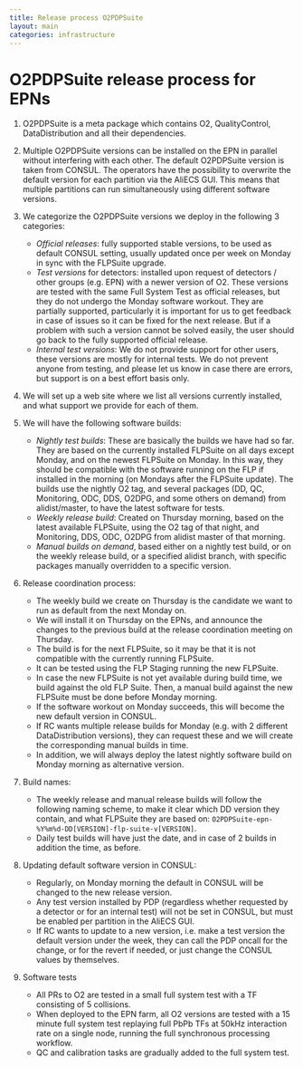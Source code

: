 ```yaml
---
title: Release process O2PDPSuite
layout: main
categories: infrastructure
---
```


# O2PDPSuite release process for EPNs


1. O2PDPSuite is a meta package which contains O2, QualityControl, DataDistribution and all their dependencies.

2. Multiple O2PDPSuite versions can be installed on the EPN in parallel without interfering with each other. The default O2PDPSuite version is taken from CONSUL. The operators have the possibility to overwrite the default version for each partition via the AliECS GUI. This means that multiple partitions can run simultaneously using different software versions.

3. We categorize the O2PDPSuite versions we deploy in the following 3 categories:
    - *Official releases*: fully supported stable versions, to be used as default CONSUL setting, usually updated once per week on Monday in sync with the FLPSuite upgrade.
    - *Test versions* for detectors: installed upon request of detectors / other groups (e.g. EPN) with a newer version of O2. These versions are tested with the same Full System Test as official releases, but they do not undergo the Monday software workout. They are partially supported, particularly it is important for us to get feedback in case of issues so it can be fixed for the next release. But if a problem with such a version cannot be solved easily, the user should go back to the fully supported official release.
    - *Internal test versions*: We do not provide support for other users, these versions are mostly for internal tests. We do not prevent anyone from testing, and please let us know in case there are errors, but support is on a best effort basis only.

4. We will set up a web site where we list all versions currently installed, and what support we provide for each of them.

5. We will have the following software builds:
    - *Nightly test builds*: These are basically the builds we have had so far. They are based on the currently installed FLPSuite on all days except Monday, and on the newest FLPSuite on Monday. In this way, they should be compatible with the software running on the FLP if installed in the morning (on Mondays after the FLPSuite update). The builds use the nightly O2 tag, and several packages (DD, QC, Monitoring, ODC, DDS, O2DPG, and some others on demand) from alidist/master, to have the latest software for tests.
    - *Weekly release build*: Created on Thursday morning, based on the latest available FLPSuite, using the O2 tag of that night, and Monitoring, DDS, ODC, O2DPG from alidist master of that morning.
    - *Manual builds on demand*, based either on a nightly test build, or on the weekly release build, or a specified alidist branch, with specific packages manually overridden to a specific version.

6. Release coordination process:
    - The weekly build we create on Thursday is the candidate we want to run as default from the next Monday on.
    - We will install it on Thursday on the EPNs, and announce the changes to the previous build at the release coordination meeting on Thursday.
    - The build is for the next FLPSuite, so it may be that it is not compatible with the currently running FLPSuite.
    - It can be tested using the FLP Staging running the new FLPSuite.
    - In case the new FLPSuite is not yet available during build time, we build against the old FLP Suite. Then, a manual build against the new FLPSuite must be done before Monday morning.
    - If the software workout on Monday succeeds, this will become the new default version in CONSUL.
    - If RC wants multiple release builds for Monday (e.g. with 2 different DataDistribution versions), they can request these and we will create the corresponding manual builds in time.
    - In addition, we will always deploy the latest nightly software build on Monday morning as alternative version.

7. Build names:
    - The weekly release and manual release builds will follow the following naming scheme, to make it clear which DD version they contain, and what FLPSuite they are based on: `O2PDPSuite-epn-%Y%m%d-DD[VERSION]-flp-suite-v[VERSION]`.
    - Daily test builds will have just the date, and in case of 2 builds in addition the time, as before.

8. Updating default software version in CONSUL:
    - Regularly, on Monday morning the default in CONSUL will be changed to the new release version.
    - Any test version installed by PDP (regardless whether requested by a detector or for an internal test) will not be set in CONSUL, but must be enabled per partition in the AliECS GUI.
    - If RC wants to update to a new version, i.e. make a test version the default version under the week, they can call the PDP oncall for the change, or for the revert if needed, or just change the CONSUL values by themselves.

9. Software tests
    - All PRs to O2 are tested in a small full system test with a TF consisting of 5 collisions.
    - When deployed to the EPN farm, all O2 versions are tested with a 15 minute full system test replaying full PbPb TFs at 50kHz interaction rate on a single node, running the full synchronous processing workflow.
    - QC and calibration tasks are gradually added to the full system test.
